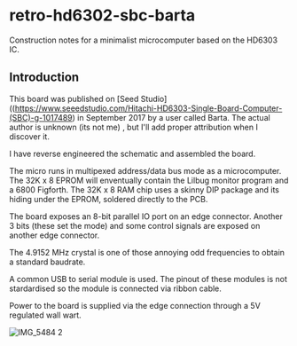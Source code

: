# retro-hd6302-sbc-barta
Construction notes for a minimalist microcomputer based on the HD6303 IC.

## Introduction

This board was published on [Seed Studio]((https://www.seeedstudio.com/Hitachi-HD6303-Single-Board-Computer-(SBC)-g-1017489) in September 2017 by a user called Barta. The actual author is unknown (its not me) , but I'll add proper attribution when I discover it.

I have reverse engineered the schematic and assembled the board. 

The micro runs in multipexed address/data bus mode as a microcomputer.
The 32K x 8 EPROM will enventually contain the Lilbug monitor program and a 6800 Figforth.
The 32K x 8 RAM chip uses a skinny DIP package and its hiding under the EPROM, 
soldered directly to the PCB.

The board exposes an 8-bit parallel IO port on an edge connector.
Another 3 bits (these set the mode) and some control signals are exposed on another edge connector.

The 4.9152 MHz crystal is one of those annoying odd frequencies to obtain a standard baudrate.

A common USB to serial module is used. 
The pinout of these modules is not stardardised so the module is connected via ribbon cable.

Power to the board is supplied via the edge connection through a 5V regulated wall wart.

![IMG_5484 2](https://user-images.githubusercontent.com/1712402/196090757-239bce5f-099a-4dab-af43-f08a50b5a755.jpg)

